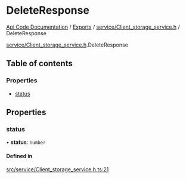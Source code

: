 # DeleteResponse
 
[Api Code Documentation](../README.md) / [Exports](../modules.md) / [service/Client\_storage\_service.h](../modules/service_Client_storage_service_h.md) / DeleteResponse

[service/Client\_storage\_service.h](../modules/service_Client_storage_service_h.md).DeleteResponse

## Table of contents

### Properties

- [status](service_Client_storage_service_h.DeleteResponse.md#status)

## Properties

### status

• **status**: `number`

#### Defined in

[src/service/Client_storage_service.h.ts:21](https://github.com/openkfw/TruBudget/blob/086d599/api/src/service/Client_storage_service.h.ts#L21)
